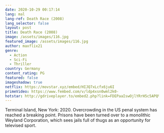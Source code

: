 ```yaml
---
date: 2020-10-29 00:17:14
lang: mal
lang-ref: Death Race (2008)
lang_selector: false
layout: post
title: Death Race (2008)
image: /assets/images/116.jpg
featured_image: /assets/images/116.jpg
author: maxflix21
genre:
  - Action
  - Sci-Fi
  - Thriller
country: Germany
content_rating: PG
featured: false
imageshadow: true
netflix: https://movstar.xyz/embed/HIJQ7xLcfx6ju6I
primeVideo: https://www.fembed.com/v/ldp4xsn0wml2k0-
hotstar: http://gdriveplayer.to/embed2.php?link=FDEPaaIswOjlYRrH5c5APQ%252FIwW3T1kwdOSB030LXeWxsGnInd1IaM3vPgNxJTnRzGkvnWU9SEgOTpjHJEENuzug9lxun9vM%252Fb98RRgKnYnTnLuVf9RhGuFiZwwGB7UIrQgs7A4qsMEUJLBkqi%252BiFBQEtQbus9AxWquoX1SbhVldpFtcE2oYJpAThCOvve0wqs%253D
---
```

Terminal Island, New York: 2020. Overcrowding in the US penal system has reached a breaking point. Prisons have been turned over to a monolithic Weyland Corporation, which sees jails full of thugs as an opportunity for televised sport.